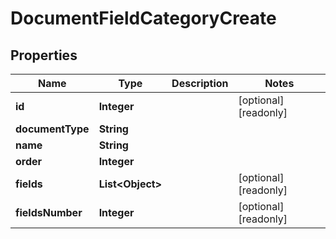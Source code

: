 

# DocumentFieldCategoryCreate

## Properties

Name | Type | Description | Notes
------------ | ------------- | ------------- | -------------
**id** | **Integer** |  |  [optional] [readonly]
**documentType** | **String** |  | 
**name** | **String** |  | 
**order** | **Integer** |  | 
**fields** | **List&lt;Object&gt;** |  |  [optional] [readonly]
**fieldsNumber** | **Integer** |  |  [optional] [readonly]



